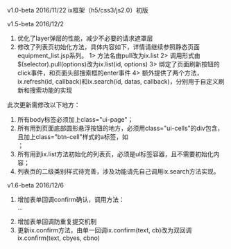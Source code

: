 v1.0-beta 2016/11/22
ix框架（h5/css3/js2.0）初版

v1.5-beta 2016/12/2
1. 优化了layer弹层的性能，减少不必要的请求遮罩层
2. 修改了列表页初始化方法，具体内容如下，详情请继续参照静态页面equipment_list.jsp系列。
    1> 方法名由pull改为ix.list
    2> 调用形式由$(selector).pull(options)改为ix.list(id, options)
    3> 绑定了页面刷新按钮的click事件，和页面头部搜索框的enter事件
    4> 额外提供了两个方法，ix.refresh(id, callback)和ix.search(id, datas, callback)，分别用于自定义刷新和搜索功能的实现

此次更新需修改以下地方：
1. 所有body标签必须加上class="ui-page"；
2. 所有用到页面底部圆形悬浮按钮的地方，必须用class="ui-cells"的div包含，且加上class="btn-cell"样式的a标签，如<div class="ui-cells"><a class="btn-cell add" href="view/equipment_add.jsp"></a></div>；
3. 所有用到ix.list方法初始化的列表页，必须是ul标签容器，且不需要初始化内容；
4. 列表页的二级类别样式待完善，涉及功能请先自己调用ix.search方法实现。

v1.6-beta 2016/12/6
1. 增加表单回调confirm确认，调用方法：<form action="xxx" onsubmit="return callbackForm(this, confirmMsg)">...</form>
2. 增加表单回调防重复提交机制
3. 更新ix.confirm方法，由单一回调ix.confirm(text, cb)改为双回调ix.confirm(text, cbyes, cbno)